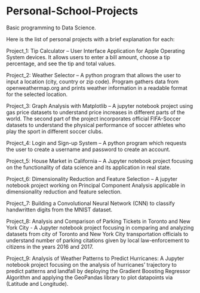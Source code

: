 # Personal-School-Projects
Basic programming to Data Science. 

Here is the list of personal projects with a brief explanation for each:


Project_1: Tip Calculator – User Interface Application for Apple Operating System devices. It allows users to enter a bill amount, choose a tip percentage, and see the tip and total values. 

Project_2: Weather Selector – A python program that allows the user to input a location (city, country or zip code). Program gathers data from openweathermap.org and prints weather information in a readable format for the selected location. 


Project_3: Graph Analysis with Matplotlib – A jupyter notebook project using gas price datasets to understand price increases in different parts of the world. The second part of the project incorporates official FIFA-Soccer datasets to understand the physical performance of soccer athletes who play the sport in different soccer clubs.


Project_4: Login and Sign-up System – A python program which requests the user to create a username and password to create an account. 


Project_5: House Market in California – A Jupyter notebook project focusing on the functionality of data science and its application in real state.  


Project_6: Dimensionality Reduction and Feature Selection – A jupyter notebook project working on Principal Component Analysis applicable in dimensionality reduction and feature selection. 


Project_7: Building a Convolutional Neural Network (CNN) to classify handwritten digits from the MNIST dataset.  


Project_8: Analysis and Comparison of Parking Tickets in Toronto and New York City - A Jupyter notebook project focusing in comparing and analyzing datasets from city of Toronto and New York City transportation officials to understand number of parking citations given by local law-enforcement to citizens in the years 2016 and 2017.


Project_9: Analysis of Weather Patterns to Predict Hurricanes: A Jupyter notebook project focusing on the analysis of hurricanes’ trajectory to predict patterns and landfall by deploying the Gradient Boosting Regressor Algorithm and applying the GeoPandas library to plot datapoints via (Latitude and Longitude). 

